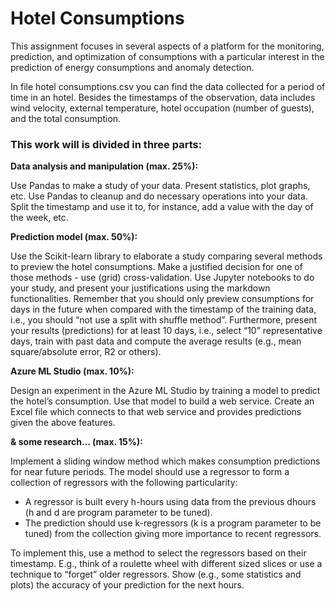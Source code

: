 # Hotel Consumptions

This assignment focuses in several aspects of a platform for the monitoring, prediction, and optimization of consumptions with a particular interest in the prediction of energy consumptions and anomaly detection.

In file hotel consumptions.csv you can find the data collected for a period of time in an hotel. Besides the timestamps of the observation, data includes wind velocity, external temperature, hotel occupation (number of guests), and the total consumption.

### This work will is divided in three parts:

**Data analysis and manipulation (max. 25%):** 

Use Pandas to make a study of your data. Present statistics, plot graphs, etc. Use Pandas to cleanup and do necessary operations into your data. Split the timestamp and use
it to, for instance, add a value with the day of the week, etc.

**Prediction model (max. 50%):** 

Use the Scikit-learn library to elaborate a study comparing several methods to preview the hotel consumptions. Make a justified decision for one of those methods - use (grid) cross-validation. Use Jupyter notebooks to do your study, and present your justifications using the markdown functionalities. Remember that you should only preview consumptions for days in the future when compared with the timestamp of the training data, i.e., you should “not use a split with shuffle method”. Furthermore, present your results (predictions) for at least 10 days, i.e., select “10” representative days, train with past data and compute the average results (e.g., mean square/absolute error, R2 or others).

**Azure ML Studio (max. 10%):** 

Design an experiment in the Azure ML Studio by training a model to predict the hotel’s consumption. Use that model to build a web service. Create an Excel file which connects to that web service and provides predictions given the above features.

**& some research... (max. 15%):** 

Implement a sliding window method which makes consumption predictions for near future periods. The model should use a regressor to form a collection of regressors with the following particularity:
  - A regressor is built every h-hours using data from the previous dhours (h and d are program parameter to be tuned).
  - The prediction should use k-regressors (k is a program parameter to be tuned) from the collection giving more importance to recent regressors. 

To implement this, use a method to select the regressors based on their timestamp. E.g., think of a roulette wheel with different sized slices or use a technique to “forget” older regressors.
Show (e.g., some statistics and plots) the accuracy of your prediction for the next hours.
